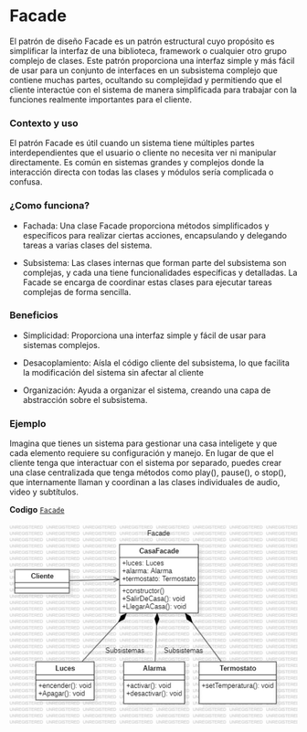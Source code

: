 # Facade
   
El patrón de diseño Facade es un patrón estructural cuyo propósito es simplificar la interfaz de una biblioteca, framework o cualquier otro grupo complejo de clases. Este patrón proporciona una interfaz simple y más fácil de usar para un conjunto de interfaces en un subsistema complejo que contiene muchas partes, ocultando su complejidad y permitiendo que el cliente interactúe con el sistema de manera simplificada para trabajar con la funciones realmente importantes para el cliente.


### Contexto y uso

El patrón Facade es útil cuando un sistema tiene múltiples partes interdependientes que el usuario o cliente no necesita ver ni manipular directamente. Es común en sistemas grandes y complejos donde la interacción directa con todas las clases y módulos sería complicada o confusa.


### ¿Como funciona?

- Fachada: Una clase Facade proporciona métodos simplificados y específicos para realizar ciertas acciones, encapsulando y delegando tareas a varias clases del sistema.

- Subsistema: Las clases internas que forman parte del subsistema son complejas, y cada una tiene funcionalidades específicas y detalladas. La Facade se encarga de coordinar estas clases para ejecutar tareas complejas de forma sencilla.

### Beneficios

- Simplicidad: Proporciona una interfaz simple y fácil de usar para sistemas complejos.

- Desacoplamiento: Aísla el código cliente del subsistema, lo que facilita la modificación del sistema sin afectar al cliente

- Organización: Ayuda a organizar el sistema, creando una capa de abstracción sobre el subsistema.

### Ejemplo
Imagina que tienes un sistema para gestionar una casa inteligete y que cada elemento requiere su configuración y manejo. En lugar de que el cliente tenga que interactuar con el sistema por separado, puedes crear una clase centralizada que tenga métodos como play(), pause(), o stop(), que internamente llaman y coordinan a las clases individuales de audio, video y subtítulos.

**Codigo** [`Facade`](./Facade.ts)

![Diagrama de clases Facade](../../assets/FacadePattern.jpg)
